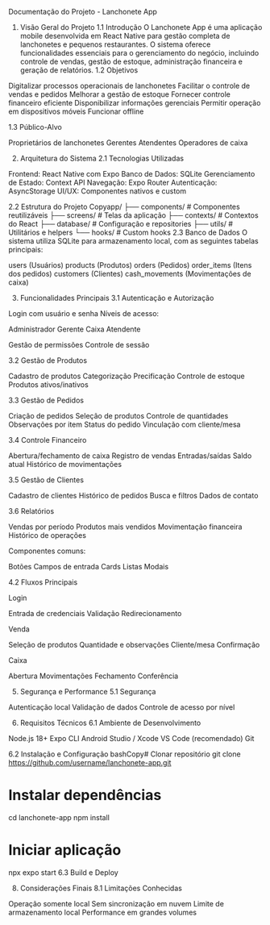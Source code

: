 Documentação do Projeto - Lanchonete App
1. Visão Geral do Projeto
1.1 Introdução
O Lanchonete App é uma aplicação mobile desenvolvida em React Native para gestão completa de lanchonetes e pequenos restaurantes. O sistema oferece funcionalidades essenciais para o gerenciamento do negócio, incluindo controle de vendas, gestão de estoque, administração financeira e geração de relatórios.
1.2 Objetivos

Digitalizar processos operacionais de lanchonetes
Facilitar o controle de vendas e pedidos
Melhorar a gestão de estoque
Fornecer controle financeiro eficiente
Disponibilizar informações gerenciais
Permitir operação em dispositivos móveis
Funcionar offline

1.3 Público-Alvo

Proprietários de lanchonetes
Gerentes
Atendentes
Operadores de caixa

2. Arquitetura do Sistema
2.1 Tecnologias Utilizadas

Frontend: React Native com Expo
Banco de Dados: SQLite
Gerenciamento de Estado: Context API
Navegação: Expo Router
Autenticação: AsyncStorage
UI/UX: Componentes nativos e custom

2.2 Estrutura do Projeto
Copyapp/
├── components/       # Componentes reutilizáveis
├── screens/         # Telas da aplicação
├── contexts/        # Contextos do React
├── database/        # Configuração e repositories
├── utils/          # Utilitários e helpers
└── hooks/          # Custom hooks
2.3 Banco de Dados
O sistema utiliza SQLite para armazenamento local, com as seguintes tabelas principais:

users (Usuários)
products (Produtos)
orders (Pedidos)
order_items (Itens dos pedidos)
customers (Clientes)
cash_movements (Movimentações de caixa)

3. Funcionalidades Principais
3.1 Autenticação e Autorização

Login com usuário e senha
Níveis de acesso:

Administrador
Gerente
Caixa
Atendente


Gestão de permissões
Controle de sessão

3.2 Gestão de Produtos

Cadastro de produtos
Categorização
Precificação
Controle de estoque
Produtos ativos/inativos

3.3 Gestão de Pedidos

Criação de pedidos
Seleção de produtos
Controle de quantidades
Observações por item
Status do pedido
Vinculação com cliente/mesa

3.4 Controle Financeiro

Abertura/fechamento de caixa
Registro de vendas
Entradas/saídas
Saldo atual
Histórico de movimentações

3.5 Gestão de Clientes

Cadastro de clientes
Histórico de pedidos
Busca e filtros
Dados de contato

3.6 Relatórios

Vendas por período
Produtos mais vendidos
Movimentação financeira
Histórico de operações


Componentes comuns:

Botões
Campos de entrada
Cards
Listas
Modais



4.2 Fluxos Principais

Login

Entrada de credenciais
Validação
Redirecionamento


Venda

Seleção de produtos
Quantidade e observações
Cliente/mesa
Confirmação


Caixa

Abertura
Movimentações
Fechamento
Conferência


5. Segurança e Performance
5.1 Segurança

Autenticação local
Validação de dados
Controle de acesso por nível


6. Requisitos Técnicos
6.1 Ambiente de Desenvolvimento

Node.js 18+
Expo CLI
Android Studio / Xcode
VS Code (recomendado)
Git

6.2 Instalação e Configuração
bashCopy# Clonar repositório
git clone https://github.com/username/lanchonete-app.git

# Instalar dependências
cd lanchonete-app
npm install

# Iniciar aplicação
npx expo start
6.3 Build e Deploy

8. Considerações Finais
8.1 Limitações Conhecidas

Operação somente local
Sem sincronização em nuvem
Limite de armazenamento local
Performance em grandes volumes